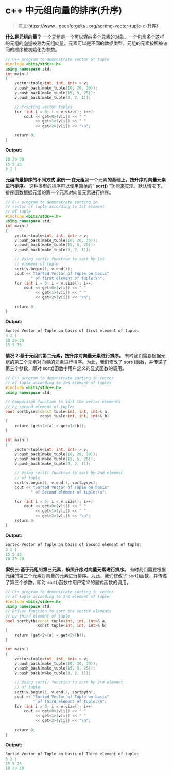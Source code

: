 # c++ 中元组向量的排序(升序)

> 原文:[https://www . geesforgeks . org/sorting-vector-tuple-c-升序/](https://www.geeksforgeeks.org/sorting-vector-tuple-c-ascending-order/)

**什么是元组向量？**
一个[元组](https://www.geeksforgeeks.org/tuples-in-c/)是一个可以容纳多个元素的对象，一个包含多个这样的元组的[向量](https://www.geeksforgeeks.org/vector-in-cpp-stl/)被称为元组向量。元素可以是不同的数据类型。元组的元素按照被访问的顺序被初始化为参数。

```cpp
// C++ program to demonstrate vector of tuple
#include <bits/stdc++.h>
using namespace std;
int main()
{
    vector<tuple<int, int, int> > v;
    v.push_back(make_tuple(10, 20, 30));
    v.push_back(make_tuple(15, 5, 25));
    v.push_back(make_tuple(3, 2, 1));

    // Printing vector tuples
    for (int i = 0; i < v.size(); i++) 
        cout << get<0>(v[i]) << " " 
             << get<1>(v[i]) << " " 
             << get<2>(v[i]) << "\n";

    return 0;
}
```

**Output:**

```cpp
10 20 30
15 5 25
3 2 1

```

**元组向量排序的不同方式**
**案例一:在元组**第一个元素**的基础上，按升序对向量元素进行排序。**
这种类型的排序可以使用简单的“ **sort()** ”功能来实现。默认情况下，排序函数根据元组的第一个元素对向量元素进行排序。

```cpp
// C++ program to demonstrate sorting in
// vector of tuple according to 1st element
// of tuple
#include <bits/stdc++.h>
using namespace std;
int main()
{
    vector<tuple<int, int, int> > v;
    v.push_back(make_tuple(10, 20, 30));
    v.push_back(make_tuple(15, 5, 25));
    v.push_back(make_tuple(3, 2, 1));

    // Using sort() function to sort by 1st 
    // element of tuple
    sort(v.begin(), v.end());
    cout << "Sorted Vector of Tuple on basis"
           " of first element of tuple:\n";
    for (int i = 0; i < v.size(); i++) 
        cout << get<0>(v[i]) << " " 
             << get<1>(v[i]) << " "
             << get<2>(v[i]) << "\n";

    return 0;
}
```

**Output:**

```cpp
Sorted Vector of Tuple on basis of first element of tuple:
3 2 1
10 20 30
15 5 25

```

**情况 2:基于元组**的**第二元素，按升序对向量元素进行排序。**
有时我们需要根据元组的第二个元素对向量的元素进行排序。为此，我们修改了 sort()函数，并传递了第三个参数，即对 sort()函数中用户定义的显式函数的调用。

```cpp
// C++ program to demonstrate sorting in vector
// of tuple according to 2nd element of tuples
#include <bits/stdc++.h>
using namespace std;

// Comparison function to sort the vector elements
// by second element of tuples
bool sortbysec(const tuple<int, int, int>& a, 
               const tuple<int, int, int>& b)
{
    return (get<1>(a) < get<1>(b));
}

int main()
{
    vector<tuple<int, int, int> > v;
    v.push_back(make_tuple(10, 20, 30));
    v.push_back(make_tuple(15, 5, 25));
    v.push_back(make_tuple(3, 2, 1));

    // Using sort() function to sort by 2nd element
    // of tuple
    sort(v.begin(), v.end(), sortbysec);
    cout << "Sorted Vector of Tuple on basis"
           " of Second element of tuple:\n";

    for (int i = 0; i < v.size(); i++) 
        cout << get<0>(v[i]) << " " 
             << get<1>(v[i]) << " " 
             << get<2>(v[i]) << "\n";
    return 0;
}
```

**Output:**

```cpp
Sorted Vector of Tuple on basis of Second element of tuple:
3 2 1
15 5 25
10 20 30

```

**案例三:基于元组**的**第三元素，按照升序对向量元素进行排序。**
有时我们需要根据元组的第三个元素对向量的元素进行排序。为此，我们修改了 sort()函数，并传递了第三个参数，即对 sort()函数中用户定义的显式函数的调用。

```cpp
// C++ program to demonstrate sorting in vector
// of tuple according to 3rd element of tuple
#include <bits/stdc++.h>
using namespace std;
// Driver function to sort the vector elements
// by third element of tuple
bool sortbyth(const tuple<int, int, int>& a, 
              const tuple<int, int, int>& b)
{
    return (get<2>(a) < get<2>(b));
}

int main()
{
    vector<tuple<int, int, int> > v;
    v.push_back(make_tuple(10, 20, 30));
    v.push_back(make_tuple(15, 5, 25));
    v.push_back(make_tuple(3, 2, 1));

    // Using sort() function to sort by 3rd element
    // of tuple
    sort(v.begin(), v.end(), sortbyth);
    cout << "Sorted Vector of Tuple on basis"
            " of Third element of tuple:\n";
    for (int i = 0; i < v.size(); i++) 
        cout << get<0>(v[i]) << " " 
             << get<1>(v[i]) << " " 
             << get<2>(v[i]) << "\n";

    return 0;
}
```

**Output:**

```cpp
Sorted Vector of Tuple on basis of Third element of tuple:
3 2 1
15 5 25
10 20 30

```